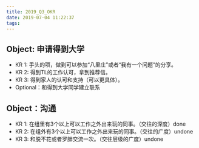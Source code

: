 ```yaml
---
title: 2019_Q3_OKR
date: 2019-07-04 11:22:37
tags:
---
```


## Object: 申请得到大学
* KR 1: 手头的项，做到可以参加“八里庄”或者“我有一个问题”的分享。
* KR 2: 得到TL的工作认可，拿到推荐信。
* KR 3: 得到家人的认可和支持（可以更具体）。
* Optional：和得到大学同学建立联系


## Object：沟通
  - KR 1: 在组里有3个以上可以工作之外出来玩的同事。（交往的深度）done
  - KR 2: 在组外有3个以上可以工作之外出来玩的同事。（交往的广度）undone
  - KR 3: 和脱不花或者罗胖交流一次。（交往层级的广度）undone
